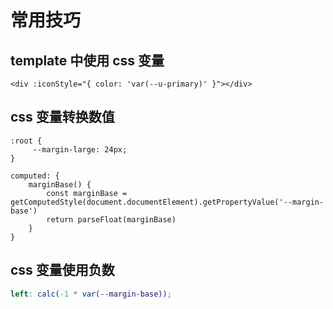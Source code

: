 # 常用技巧

## template 中使用 css 变量
```vue
<div :iconStyle="{ color: 'var(--u-primary)' }"></div>
```

## css 变量转换数值
```vue
:root {
	 --margin-large: 24px;
}

computed: {
	marginBase() {
	  	const marginBase = getComputedStyle(document.documentElement).getPropertyValue('--margin-base')
	  	return parseFloat(marginBase)
	}
}
```

## css 变量使用负数
```scss
left: calc(-1 * var(--margin-base));
```